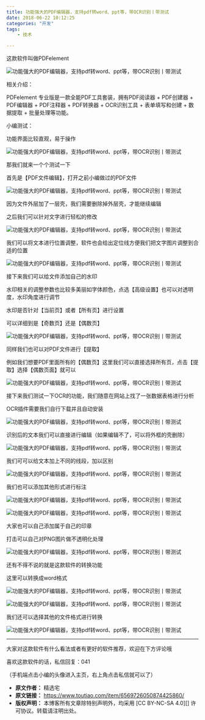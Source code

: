 ```yaml
---
title: 功能强大的PDF编辑器，支持pdf转word、ppt等，带OCR识别丨带测试
date: 2018-06-22 10:12:25
categories: "开发"
tags:
	- 技术

---
```


这款软件叫做PDFelement

![功能强大的PDF编辑器，支持pdf转word、ppt等，带OCR识别丨带测试][PDF_pdf_word_ppt_OCR]

相关介绍：

PDFelement 专业版是一款全能PDF工具套装，拥有PDF阅读器 + PDF创建器 + PDF编辑器 + PDF注释器 + PDF转换器 + OCR识别工具 + 表单填写和创建 + 数据提取 + 批量处理等功能。

小编测试：

功能界面比较直观，易于操作

![功能强大的PDF编辑器，支持pdf转word、ppt等，带OCR识别丨带测试][PDF_pdf_word_ppt_OCR 1]

那我们就来一个个测试一下

首先是【PDF文件编辑】，打开之前小编做过的PDF文件

![功能强大的PDF编辑器，支持pdf转word、ppt等，带OCR识别丨带测试][PDF_pdf_word_ppt_OCR 2]

因为文件外层加了一层壳，我们需要删除掉外层壳，才能继续编辑

之后我们可以针对文字进行轻松的修改

![功能强大的PDF编辑器，支持pdf转word、ppt等，带OCR识别丨带测试][PDF_pdf_word_ppt_OCR 3]

我们可以将文本进行位置调整，软件也会给出定位线方便我们把文字图片调整到合适的位置

![功能强大的PDF编辑器，支持pdf转word、ppt等，带OCR识别丨带测试][PDF_pdf_word_ppt_OCR 4]

接下来我们可以给文件添加自己的水印

水印相关的调整参数也比较多美丽如字体颜色，点选【高级设置】也可以对透明度，水印角度进行调节

水印是否针对【当前页】或者【所有页】进行设置

可以详细到是【奇数页】还是【偶数页】

![功能强大的PDF编辑器，支持pdf转word、ppt等，带OCR识别丨带测试][PDF_pdf_word_ppt_OCR 5]

同样我们也可以对PDF文件进行【提取】

例如我们想要PDF里面所有的【偶数页】这里我们可以直接选择所有页，点击【提取】选择【偶数页面】就可以

![功能强大的PDF编辑器，支持pdf转word、ppt等，带OCR识别丨带测试][PDF_pdf_word_ppt_OCR 6]

接下来我们测试一下OCR的功能，我们随意在网站上找了一张数据表格进行分析

OCR插件需要我们自行下载并且自动安装

![功能强大的PDF编辑器，支持pdf转word、ppt等，带OCR识别丨带测试][PDF_pdf_word_ppt_OCR 7]

识别后的文本我们可以直接进行编辑（如果编辑不了，可以将外框的壳删除）

![功能强大的PDF编辑器，支持pdf转word、ppt等，带OCR识别丨带测试][PDF_pdf_word_ppt_OCR 8]

我们可可以给文本加上不同的线段，加以区别

![功能强大的PDF编辑器，支持pdf转word、ppt等，带OCR识别丨带测试][PDF_pdf_word_ppt_OCR 9]

我们也可以添加其他形式进行标注

![功能强大的PDF编辑器，支持pdf转word、ppt等，带OCR识别丨带测试][PDF_pdf_word_ppt_OCR 10]

![功能强大的PDF编辑器，支持pdf转word、ppt等，带OCR识别丨带测试][PDF_pdf_word_ppt_OCR 11]

大家也可以自己添加属于自己的印章

打击可以自己对PNG图片做不透明化处理

![功能强大的PDF编辑器，支持pdf转word、ppt等，带OCR识别丨带测试][PDF_pdf_word_ppt_OCR 12]

还有不得不说的就是这款软件的转换功能

这里可以转换成word格式

![功能强大的PDF编辑器，支持pdf转word、ppt等，带OCR识别丨带测试][PDF_pdf_word_ppt_OCR 13]

![功能强大的PDF编辑器，支持pdf转word、ppt等，带OCR识别丨带测试][PDF_pdf_word_ppt_OCR 14]

我们还可以选择其他的文件格式进行转换

![功能强大的PDF编辑器，支持pdf转word、ppt等，带OCR识别丨带测试][PDF_pdf_word_ppt_OCR 15]

--------------------

大家对这款软件有什么看法或者有更好的软件推荐，欢迎在下方评论哦

喜欢这款软件的话，私信回复：041

（手机端点击小编的头像进入主页，右上角点击私信就可以了）


[PDF_pdf_word_ppt_OCR]: /pro/os/crawler/BEIQ-EF6Z-UMNQ.jpg
[PDF_pdf_word_ppt_OCR 1]: /pro/os/crawler/NJM7-F2EJ-32MM.jpg
[PDF_pdf_word_ppt_OCR 2]: /pro/os/crawler/ZVZA-EZEZ-7JFR.gif
[PDF_pdf_word_ppt_OCR 3]: /pro/os/crawler/A3QI-JJJM-VU7F.gif
[PDF_pdf_word_ppt_OCR 4]: /pro/os/crawler/ZUBM-RJNR-2U2M.gif
[PDF_pdf_word_ppt_OCR 5]: /pro/os/crawler/2YFY-FNRY-QAMY.gif
[PDF_pdf_word_ppt_OCR 6]: /pro/os/crawler/Q7FA-JN6Z-Z3UA.gif
[PDF_pdf_word_ppt_OCR 7]: /pro/os/crawler/FMJV-ZQJ7-FYQE.jpg
[PDF_pdf_word_ppt_OCR 8]: /pro/os/crawler/2YMF-6BR3-EQJQ.gif
[PDF_pdf_word_ppt_OCR 9]: /pro/os/crawler/VQRF-MNQQ-FYE3.gif
[PDF_pdf_word_ppt_OCR 10]: /pro/os/crawler/BN7V-6RVR-NQIB.gif
[PDF_pdf_word_ppt_OCR 11]: /pro/os/crawler/UY2E-BEIR-YJ3U.gif
[PDF_pdf_word_ppt_OCR 12]: /pro/os/crawler/IRYY-Q3AQ-N3MN.gif
[PDF_pdf_word_ppt_OCR 13]: /pro/os/crawler/6BJU-EJRE-BJYU.gif
[PDF_pdf_word_ppt_OCR 14]: /pro/os/crawler/2MMF-BQIY-R2IB.jpg
[PDF_pdf_word_ppt_OCR 15]: /pro/os/crawler/IRR2-QB7R-7JYZ.jpg
 *  **原文作者：** 精选宅
 *  **原文链接：** https://www.toutiao.com/item/6569726050874425860/
 *  **版权声明：** 本博客所有文章除特别声明外，均采用 [CC BY-NC-SA 4.0][] 许可协议。转载请注明出处。